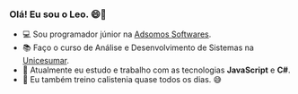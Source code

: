 ### Olá! Eu sou o Leo. 😄👋


- 💻 Sou programador júnior na [Adsomos Softwares](https://adsomos.com).
- 📚 Faço o curso de Análise e Desenvolvimento de Sistemas na [Unicesumar](https://www.unicesumar.edu.br/).
- 🔨 Atualmente eu estudo e trabalho com as tecnologias **JavaScript** e **C#**.
- 💪 Eu também treino calistenia quase todos os dias. 😅
